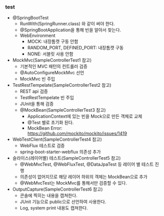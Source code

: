 ### test

- @SpringBootTest
    - RunWith(SpringRunner.class) 와 같이 써야 한다.
    - @SpringBootApplication을 통해 빈을 알아서 찾는다.
    - WebEnvironment
        - MOCK: 내장톰캣 구동 안함
        - RANDOM_PORT, DEFINED_PORT: 내장톰캣 구동
        - NONE: 서블릿 사용 안함
- MockMvc(SampleControllerTest1 참고)
    - 기본적인 MVC 패턴의 컨트롤러 검증
    - @AutoConfigureMockMvc 선언
    - MockMvc 빈 주입
- TestRestTempelate(SampleControllerTest2 참고)
    - REST api 검증
    - TestRestTempelate 빈 주입
    - JUnit을 통해 검증
    - @MockBean(SampleControllerTest3 참고)
        - ApplicationContext에 있는 빈을 Mock으로 만든 객체로 교체
        - @Test 별로 초기화 된다.
        - MockBean Error: https://github.com/mockito/mockito/issues/1419
- WebTestClient(SampleControllerTest4 참고)
    - WebFlux 테스트로 검증
    - spring-boot-starter-webflux 의존성 추가
- 슬라이스(레이어별) 테스트(SampleControllerTest5 참고)
    - @WebMvcTest, @WebFluxTest, @DataJpaTest 등 레이어 별 테스트 진행
    - 의존성이 없어지므로 해당 레이어 하위의 객체는 MockBean으로 추가
    - @WebMvcTest는 MockMvc를 통해서만 검증할 수 있다.
- OutputCapture(SampleControllerTest6 참고)
    - 콘솔에 찍히는 내용을 캡쳐한다.
    - JUnit 기능으로 public으로 선언하여 사용한다.
    - Log, system print 내용도 캡쳐한다.